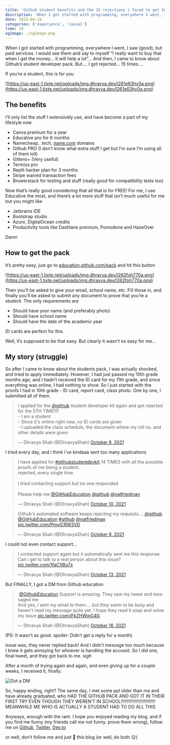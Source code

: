 ```yaml
---
title: 'Github student benefits and the 15 rejections i faced to get 50+ services, for free.'
description: 'When I got started with programming, everywhere I went, I saw (good), but paid services. I would see them and say to myself “I really want to buy that when I get the money... It will help a lot”... And then, I came to know about Github’s student developer pack. But.... I got rejected... 15 times....'
date: 2022-04-19
categories: ['experience', 'casual']
time: 10
ogImage: ./ogImage.png
---
```



  When I got started with programming, everywhere I went, I saw (good), but paid services. I would see them and say to myself “I really want to buy that when I get the money... It will help a lot”... And then, I came to know about Github’s student developer pack. But.... I got rejected... 15 times....

  If you’re a student, this is for you

  ![https://us-east-1.tixte.net/uploads/img.dhravya.dev/l261e63hy0a.png](https://us-east-1.tixte.net/uploads/img.dhravya.dev/l261e63hy0a.png)

  ## The benefits

  I’ll only list the stuff I extensively use, and have become a part of my lifestyle now

  - Canva premium for a year
  - Educative pro for 6 months
  - Namecheap, .tech, [name.com](http://name.com) domains
  - Github PRO (I don’t know what extra stuff I get but I’m sure I’m using all of them loll)
  - Gitlens+ (Very useful)
  - Termius pro
  - Replit hacker plan for 3 months
  - Stripe waived transaction fees
  - Browerstack for testing and stuff (really good for compatibility tests too)

  Now that’s really good considering that all that is for FREE! For me, I use Educative the most, and there’s a lot more stuff that isn’t much useful for me but you might like 

  - Jetbrains IDE
  - Bootstrap studio
  - Azure, DigitalOcean credits
  - Productivity tools like Dashlane premium, Pomodone and HazeOver

  Damn

  ## How to get the pack

  It’s pretty easy, just go to [education.github.com/pack](http://education.github.com/pack) and hit this button

  ![https://us-east-1.tixte.net/uploads/img.dhravya.dev/l262foh770a.png](https://us-east-1.tixte.net/uploads/img.dhravya.dev/l262foh770a.png)

  Then you’ll be asked to give your email, school name, etc. Fill those in, and finally you’ll be asked to submit any document to prove that you’re a student. The only requirements are

  - Should have your name (and preferably photo)
  - Should have school name
  - Should have the date of the academic year

  ID cards are perfect for this.

  Well, it’s supposed to be that easy. But clearly it wasn’t so easy for me...

  ## My story (struggle)

So after I came to know about the students pack, I was actually shocked, and tried to apply immediately. However, I had just passed my 10th grade months ago, and I hadn’t received the ID card for my 11th grade, and since everything was online, I had nothing to show. So I just started with the proofs I had in 10th grade - ID card, report card, class photo. One by one, I submitted all of them.

<blockquote class="twitter-tweet"><p lang="en" dir="ltr">I applied for the <a href="https://twitter.com/github?ref_src=twsrc%5Etfw">@github</a> student developer kit again and got rejected for the 5TH TIME!!!!<br>- I am a student<br>- Since it&#39;s online right now, no ID cards are given<br>- I uploaded the class schedule, the document where my roll no. and other details were given</p>&mdash; Dhravya Shah (@DhravyaShah) <a href="https://twitter.com/DhravyaShah/status/1446357541202509827?ref_src=twsrc%5Etfw">October 8, 2021</a></blockquote> <script async src="https://platform.twitter.com/widgets.js" charset="utf-8"></script>

I tried every day, and i think i’ve kindaaa sent too many applications

<blockquote class="twitter-tweet"><p lang="en" dir="ltr">I have applied for <a href="https://twitter.com/hashtag/githubstudentdevkit?src=hash&amp;ref_src=twsrc%5Etfw">#githubstudentdevkit</a> 14 TIMES with all the possible proofs of me being a student.<br>rejected, every single time.<br><br>I tried contacting support but no one responded<br><br>Please help me <a href="https://twitter.com/GitHubEducation?ref_src=twsrc%5Etfw">@GitHubEducation</a> <a href="https://twitter.com/github?ref_src=twsrc%5Etfw">@github</a> <a href="https://twitter.com/natfriedman?ref_src=twsrc%5Etfw">@natfriedman</a></p>&mdash; Dhravya Shah (@DhravyaShah) <a href="https://twitter.com/DhravyaShah/status/1447147341585084419?ref_src=twsrc%5Etfw">October 10, 2021</a></blockquote> <script async src="https://platform.twitter.com/widgets.js" charset="utf-8"></script>

<blockquote class="twitter-tweet"><p lang="en" dir="ltr">Github&#39;s automated software keeps rejecting my requests.....<a href="https://twitter.com/github?ref_src=twsrc%5Etfw">@github</a> <a href="https://twitter.com/GitHubEducation?ref_src=twsrc%5Etfw">@GitHubEducation</a> <a href="https://twitter.com/hashtag/github?src=hash&amp;ref_src=twsrc%5Etfw">#github</a> <a href="https://twitter.com/natfriedman?ref_src=twsrc%5Etfw">@natfriedman</a> <a href="https://t.co/PmvlCRW3VD">pic.twitter.com/PmvlCRW3VD</a></p>&mdash; Dhravya Shah (@DhravyaShah) <a href="https://twitter.com/DhravyaShah/status/1446740125501689863?ref_src=twsrc%5Etfw">October 9, 2021</a></blockquote> <script async src="https://platform.twitter.com/widgets.js" charset="utf-8"></script>

I could not even contact support...

<blockquote class="twitter-tweet"><p lang="en" dir="ltr">I contacted support again but it automatically sent me this response.<br>Can i get to talk to a real person about this issue? <a href="https://t.co/1faC1iBu7x">pic.twitter.com/1faC1iBu7x</a></p>&mdash; Dhravya Shah (@DhravyaShah) <a href="https://twitter.com/DhravyaShah/status/1448163520944607234?ref_src=twsrc%5Etfw">October 13, 2021</a></blockquote> <script async src="https://platform.twitter.com/widgets.js" charset="utf-8"></script>

But FINALLY, I got a DM from Github education

<blockquote class="twitter-tweet"><p lang="en" dir="ltr">.<a href="https://twitter.com/GitHubEducation?ref_src=twsrc%5Etfw">@GithubEducation</a> Support is amazing. They saw my tweet and messaged me<br>And yes, I sent my email to them.... but they seem to be busy and haven&#39;t read my message quite yet. I hope they read it asap and solve my issue <a href="https://t.co/iFkZHWwG4G">pic.twitter.com/iFkZHWwG4G</a></p>&mdash; Dhravya Shah (@DhravyaShah) <a href="https://twitter.com/DhravyaShah/status/1449364124744306695?ref_src=twsrc%5Etfw">October 16, 2021</a></blockquote> <script async src="https://platform.twitter.com/widgets.js" charset="utf-8"></script>

(PS: It wasn’t as good. spoiler:  Didn’t get a reply for a month)

Issue was, they never replied back! And I didn’t message too much because I knew it gets annoying for whoever is handling the account. So I did one, final tweet, and they got back to me. *sigh*  

After a month of trying again and again, and even giving up for a couple weeks, I received it, finally.

![Got a DM](https://us-east-1.tixte.net/uploads/img.dhravya.dev/1A72.png)

So, happy ending, right? The same day, I met some ppl older than me and have already graduated, who HAD THE GITHUB PACK AND GOT IT IN THEIR FIRST TRY EVEN THOUGH THEY WEREN’T IN SCHOOL!!!!!!!!!!!!!!!!!!!!!!!!!!! MEANWHILE ME WHO IS ACTUALLY A STUDENT HAD TO DO ALL THIS

Anyways, enough with the rant. I hope you enjoyed reading my blog, and if you find me funny (my friends call me not funny. prove them wrong), follow me on [Github](https://github.com/dhravya), [Twitter](https://twitter.com/dhravyashah), [Dev.to](https://dev.to/dhravya)

or well, don’t follow me and just 💖 this blog (or well, do both 😉)